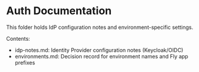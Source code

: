 # Auth Documentation

This folder holds IdP configuration notes and environment-specific settings.

Contents:
- idp-notes.md: Identity Provider configuration notes (Keycloak/OIDC)
- environments.md: Decision record for environment names and Fly app prefixes


